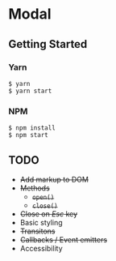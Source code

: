 # Modal

## Getting Started

### Yarn
```
$ yarn
$ yarn start
```

### NPM
```
$ npm install
$ npm start
```

## TODO

* ~~Add markup to DOM~~
* ~~Methods~~
  * ~~`open()`~~
  * ~~`close()`~~
* ~~Close on _Esc_ key~~
* Basic styling
* ~~Transitons~~
* ~~Callbacks / Event emitters~~
* Accessibility
